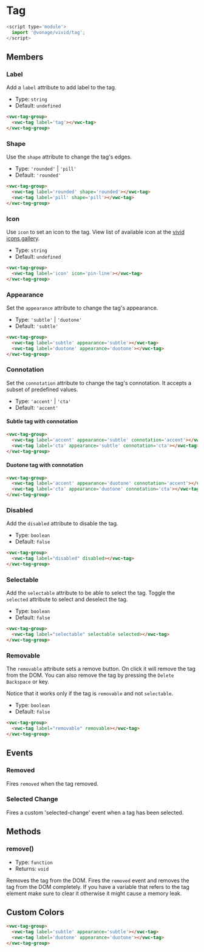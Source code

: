 # Tag

```js
<script type='module'>
  import '@vonage/vivid/tag';
</script>
```

## Members

### Label

Add a `label` attribute to add label to the tag.

- Type: `string`
- Default: `undefined`

```html preview
<vwc-tag-group>
  <vwc-tag label='tag'></vwc-tag>
</vwc-tag-group>
```


### Shape

Use the `shape` attribute to change the tag's edges.

- Type: `'rounded'` | `'pill'`
- Default: `'rounded'`

```html preview
<vwc-tag-group>
  <vwc-tag label='rounded' shape='rounded'></vwc-tag>
  <vwc-tag label='pill' shape='pill'></vwc-tag>
</vwc-tag-group>
```

### Icon

Use `icon` to set an icon to the tag.
View list of available icon at the [vivid icons gallery](https://icons.vivid.vonage.com).

- Type: `string`
- Default: `undefined`

```html preview
<vwc-tag-group>
  <vwc-tag label='icon' icon='pin-line'></vwc-tag>
</vwc-tag-group>
```

### Appearance

Set the `appearance` attribute to change the tag's appearance.

- Type: `'subtle'` | `'duotone'`
- Default: `'subtle'`

```html preview
<vwc-tag-group>
  <vwc-tag label='subtle' appearance='subtle'></vwc-tag>
  <vwc-tag label='duotone' appearance='duotone'></vwc-tag>
</vwc-tag-group>
```

### Connotation

Set the `connotation` attribute to change the tag's connotation.
It accepts a subset of predefined values.

- Type: `'accent'` | `'cta'`
- Default: `'accent'`

#### Subtle tag with connotation

```html preview
<vwc-tag-group>
  <vwc-tag label='accent' appearance='subtle' connotation='accent'></vwc-tag>
  <vwc-tag label='cta' appearance='subtle' connotation='cta'></vwc-tag>
</vwc-tag-group>
```

#### Duotone tag with connotation

```html preview
<vwc-tag-group>
  <vwc-tag label='accent' appearance='duotone' connotation='accent'></vwc-tag>
  <vwc-tag label='cta' appearance='duotone' connotation='cta'></vwc-tag>
</vwc-tag-group>
```

### Disabled

Add the `disabled` attribute to disable the tag.

- Type: `boolean`
- Default: `false`

```html preview
<vwc-tag-group>
  <vwc-tag label="disabled" disabled></vwc-tag>
</vwc-tag-group>
```

### Selectable

Add the `selectable` attribute to be able to select the tag.
Toggle the `selected` attribute to select and deselect the tag.

- Type: `boolean`
- Default: `false`

```html preview
<vwc-tag-group>
  <vwc-tag label="selectable" selectable selected></vwc-tag>
</vwc-tag-group>
```

### Removable

The `removable` attribute sets a remove button. On click it will remove the tag from the DOM.
You can also remove the tag by pressing the `Delete` `Backspace` or  key.

Notice that it works only if the tag is `removable` and not `selectable`.

- Type: `boolean`
- Default: `false`

```html preview
<vwc-tag-group>
  <vwc-tag label="removable" removable></vwc-tag>
</vwc-tag-group>
```

## Events

### Removed

Fires `removed` when the tag removed.

### Selected Change

Fires a custom 'selected-change' event when a tag has been selected.


## Methods

### remove()

- Type: `function`
- Returns: `void`

Removes the tag from the DOM.  Fires the `removed` event and removes the tag from the DOM completely.  If you have a variable that refers to the tag element make sure to clear it otherwise it might cause a memory leak.

## Custom Colors

```html preview variables
<vwc-tag-group>
  <vwc-tag label='subtle' appearance='subtle'></vwc-tag>
  <vwc-tag label='duotone' appearance='duotone'></vwc-tag>
</vwc-tag-group>
```
